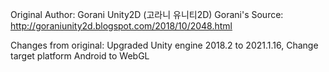 Original Author: Gorani Unity2D (고라니 유니티2D)
Gorani's Source: http://goraniunity2d.blogspot.com/2018/10/2048.html

Changes from original: Upgraded Unity engine 2018.2 to 2021.1.16, Change target platform Android to WebGL
